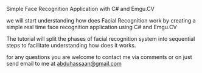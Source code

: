 Simple Face Recognition Application with C# and Emgu.CV

we will start understanding how does Facial Recognition work by creating a simple real time face recognition application using  C# and Emgu.CV 

The tutorial will split the phases of facial recognition system into sequential steps to facilitate understanding how does it works.

for any questions you are welcome to contact me via comments or on just send email to me at abduhassaan@gmail.com 
